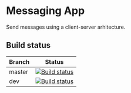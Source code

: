 # Messaging App

Send messages using a client-server arhitecture.

## Build status
|Branch|Status|
|--|--|
|master|[![Build status](https://ci.appveyor.com/api/projects/status/99hi3rppg2v1v3q8/branch/master?retina=true)](https://ci.appveyor.com/project/Molizo/messageapp/branch/master)|
|dev|[![Build status](https://ci.appveyor.com/api/projects/status/99hi3rppg2v1v3q8/branch/dev?retina=true)](https://ci.appveyor.com/project/Molizo/messageapp/branch/dev)|